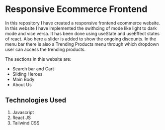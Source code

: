 # Responsive Ecommerce Frontend

In this repository I have created a responsive frontend ecommerce website. In this website I have implemented the swithcing of mode like light to dark mode and vice versa. It has been done using useState and useEffect states of react. Also here a slider is added to show the ongoing discounts. In the menu bar there is also a Trending Products menu through which dropdown user can access the trending products.

The sections in this website are:

<ul>
<li>Search bar and Cart</li>
<li>Sliding Heroes</li>
<li>Main Body</li>
<li>About Us</li>
</ul>

## Technologies Used

<ol>
    <li>Javascript</li>
    <li>React JS</li>
    <li>Tailwind CSS</li>
</ol>
